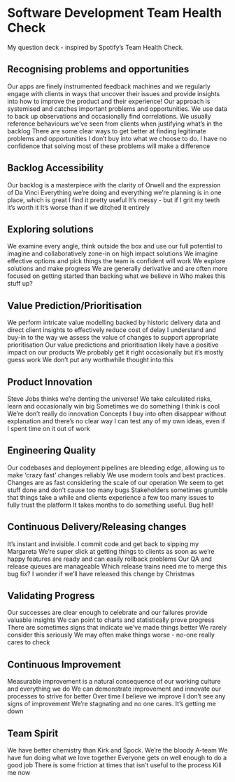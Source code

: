 # Software Development Team Health Check

My question deck - inspired by Spotify’s Team Health Check.

## Recognising problems and opportunities

Our apps are finely instrumented feedback machines and we regularly engage with clients in ways that uncover their issues and provide insights into how to improve the product and their experience!
Our approach is systemised and catches important problems and opportunities. We use data to back up observations and occasionally find correlations.
We usually reference behaviours we’ve seen from clients when justifying what’s in the backlog
There are some clear ways to get better at finding legitimate problems and opportunities
I don’t buy into what we choose to do. I have no confidence that solving most of these problems will make a difference


## Backlog Accessibility

Our backlog is a masterpiece with the clarity of Orwell and the expression of Da Vinci
Everything we’re doing and everything we’re planning is in one place, which is great
I find it pretty useful
It’s messy - but if I grit my teeth it’s worth it
It’s worse than if we ditched it entirely


## Exploring solutions

We examine every angle, think outside the box and use our full potential to imagine and collaboratively zone-in on high impact solutions
We imagine effective options and pick things the team is confident will work
We explore solutions and make progress
We are generally derivative and are often more focused on getting started than backing what we believe in
Who makes this stuff up?


## Value Prediction/Prioritisation

We perform intricate value modelling backed by historic delivery data and direct client insights to effectively reduce cost of delay
I understand and buy-in to the way we assess the value of changes to support appropriate prioritisation
Our value predictions and prioritisation likely have a positive impact on our products
We probably get it right occasionally but it’s mostly guess work
We don’t put any worthwhile thought into this


## Product Innovation

Steve Jobs thinks we’re denting the universe!
We take calculated risks, learn and occasionally win big
Sometimes we do something I think is cool
We’re don’t really do innovation
Concepts I buy into often disappear without explanation and there’s no clear way I can test any of my own ideas, even if I spent time on it out of work


## Engineering Quality

Our codebases and deployment pipelines are bleeding edge, allowing us to make ‘crazy fast’ changes reliably
We use modern tools and best practices. Changes are as fast considering the scale of our operation
We seem to get stuff done and don’t cause too many bugs
Stakeholders sometimes grumble that things take a while and clients experience a few too many issues to fully trust the platform
It takes months to do something useful. Bug hell!


## Continuous Delivery/Releasing changes

It’s instant and invisible. I commit code and get back to sipping my Margareta
We’re super slick at getting things to clients as soon as we’re happy features are ready and can easily rollback problems
Our QA and release queues are manageable
Which release trains need me to merge this bug fix?
I wonder if we’ll have released this change by Christmas


## Validating Progress

Our successes are clear enough to celebrate and our failures provide valuable insights
We can point to charts and statistically prove progress
There are sometimes signs that indicate we’ve made things better
We rarely consider this seriously
We may often make things worse - no-one really cares to check


## Continuous Improvement

Measurable improvement is a natural consequence of our working culture and everything we do
We can demonstrate improvement and innovate our processes to strive for better
Over time I believe we improve
I don’t see any signs of improvement
We’re stagnating and no one cares. It’s getting me down


## Team Spirit

We have better chemistry than Kirk and Spock. We’re the bloody A-team
We have fun doing what we love together
Everyone gets on well enough to do a good job
There is some friction at times that isn’t useful to the process
Kill me now
